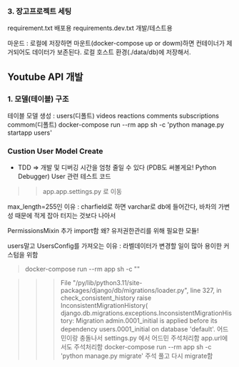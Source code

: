 

### 3. 장고프로젝트 세팅

requirement.txt 배포용
requirements.dev.txt 개발/테스트용


마운드 : 로컬에 저장하면 마운트(docker-compose up or dowm)하면 
    컨테이너가 제거되어도 데이터가 보존된다. 로컬 호스트 환경(./data/db)에 저장해서.


## Youtube API 개발

### 1. 모델(테이블) 구조

테이블 모델 생성 : users(디폴트) videos reactions comments subscriptions commom(디폴트)
docker-compose run --rm app sh -c 'python manage.py startapp users'


### Custion User Model Create
- TDD => 개발 및 디버깅 시간을 엄청 줄일 수 있다 (PDB도 써볼게요! Python Debugger)
    User 관련 테스트 코드

>>app.app.settings.py 로 이동

max_length=255인 이유 : charfield로 하면 varchar로 db에 들어간다, 바차의 가변성 때문에 적게 잡아 터지는 것보다 나아서


PermissionsMixin 추가 import함 왜? 유저권한관리를 위해 필요한 모듈!


users말고 UsersConfig를 가져오는 이유 : 라벨데이터가 변경할 일이 많아 용이한 커스텀을 위함

> docker-compose run --rm app sh -c ""


>>>   File "/py/lib/python3.11/site-packages/django/db/migrations/loader.py", line 327, in check_consistent_history
    raise InconsistentMigrationHistory(
django.db.migrations.exceptions.InconsistentMigrationHistory: Migration admin.0001_initial is applied before its dependency users.0001_initial on database 'default'.
어드민이랑 충돌나서 settings.py 에서 어드민 주석처리함 app.url에서도 주석처리함
docker-compose run --rm app sh -c 'python manage.py migrate'
주석 풀고 다시 migrate함